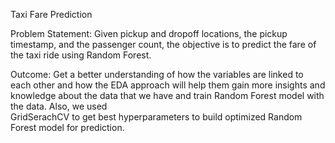 Taxi Fare Prediction

Problem Statement:
Given pickup and dropoff locations, the pickup timestamp, and the passenger count, the  objective is to predict the fare of the taxi ride using Random Forest. 

Outcome: 
Get a better understanding of how the variables are linked to each  other and how the EDA approach will help them gain more insights and knowledge  about the data that we have and train Random Forest model with the data. Also, we used  
GridSerachCV to get best hyperparameters to build optimized Random Forest model for  prediction.
